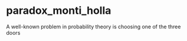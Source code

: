 # paradox_monti_holla
A well-known problem in probability theory is choosing one of the three doors
